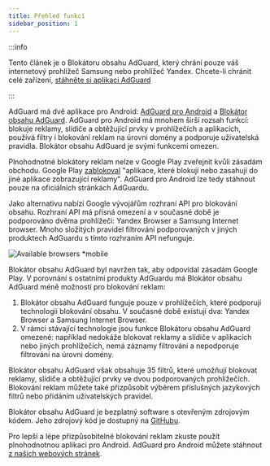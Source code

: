 ```yaml
---
title: Přehled funkcí
sidebar_position: 1
---
```


:::info

Tento článek je o Blokátoru obsahu AdGuard, který chrání pouze váš internetový prohlížeč Samsung nebo prohlížeč Yandex. Chcete-li chránit celé zařízení, [stáhněte si aplikaci AdGuard](https://adguard.com/download.html?auto=true)

:::

AdGuard má dvě aplikace pro Android: [AdGuard pro Android](https://adguard.com/adguard-android/overview.html) a [Blokátor obsahu AdGuard](https://adguard.com/adguard-content-blocker/overview.html). AdGuard pro Android má mnohem širší rozsah funkcí: blokuje reklamy, slídiče a obtěžující prvky v prohlížečích a aplikacích, používá filtry i blokování reklam na úrovni domény a podporuje uživatelská pravidla. Blokátor obsahu AdGuard je svými funkcemi omezen.

Plnohodnotné blokátory reklam nelze v Google Play zveřejnit kvůli zásadám obchodu. Google Play [zablokoval](https://adguard.com/en/blog/google-removes-adguard-android-app-google-play.html) "aplikace, které blokují nebo zasahují do jiné aplikace zobrazující reklamy". AdGuard pro Android lze tedy stáhnout pouze na oficiálních stránkách AdGuardu.

Jako alternativu nabízí Google vývojářům rozhraní API pro blokování obsahu. Rozhraní API má přísná omezení a v současné době je podporováno dvěma prohlížeči: Yandex Browser a Samsung Internet browser. Mnoho složitých pravidel filtrování podporovaných v jiných produktech AdGuardu s tímto rozhraním API nefunguje.

![Available browsers *mobile](https://cdn.adtidy.org/content/Kb/ad_blocker/content_blocker/content_blocker.png)

Blokátor obsahu AdGuard byl navržen tak, aby odpovídal zásadám Google Play. V porovnání s ostatními produkty AdGuardu má Blokátor obsahu AdGuard méně možností pro blokování reklam:

1. Blokátor obsahu AdGuard funguje pouze v prohlížečích, které podporují technologii blokování obsahu. V současné době existují dva: Yandex Browser a Samsung Internet Browser.
2. V rámci stávající technologie jsou funkce Blokátoru obsahu AdGuard omezené: například nedokáže blokovat reklamy a slídiče v aplikacích nebo jiných prohlížečích, nemá záznamy filtrování a nepodporuje filtrování na úrovni domény.

Blokátor obsahu AdGuard však obsahuje 35 filtrů, které umožňují blokovat reklamy, slídiče a obtěžující prvky ve dvou podporovaných prohlížečích. Blokování reklam můžete také přizpůsobit výběrem příslušných jazykových filtrů nebo přidáním uživatelských pravidel.

Blokátor obsahu AdGuard je bezplatný software s otevřeným zdrojovým kódem. Jeho zdrojový kód je dostupný na [GitHubu](https://github.com/AdguardTeam/ContentBlocker).

Pro lepší a lépe přizpůsobitelné blokování reklam zkuste použít plnohodnotnou aplikaci pro Android. AdGuard pro Android můžete stáhnout [z našich webových stránek](https://adguard.com/adguard-android/overview.html).
